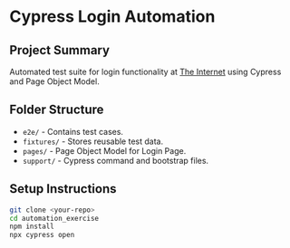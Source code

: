 # Cypress Login Automation

## Project Summary
Automated test suite for login functionality at [The Internet](https://the-internet.herokuapp.com/login) using Cypress and Page Object Model.

## Folder Structure

- `e2e/` - Contains test cases.
- `fixtures/` - Stores reusable test data.
- `pages/` - Page Object Model for Login Page.
- `support/` - Cypress command and bootstrap files.

## Setup Instructions

```bash
git clone <your-repo>
cd automation_exercise
npm install
npx cypress open
